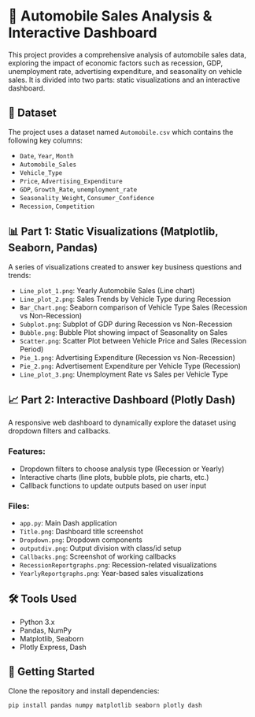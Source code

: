 # 🚗 Automobile Sales Analysis & Interactive Dashboard

This project provides a comprehensive analysis of automobile sales data, exploring the impact of economic factors such as recession, GDP, unemployment rate, advertising expenditure, and seasonality on vehicle sales. It is divided into two parts: static visualizations and an interactive dashboard.

## 📁 Dataset

The project uses a dataset named `Automobile.csv` which contains the following key columns:

- `Date`, `Year`, `Month`
- `Automobile_Sales`
- `Vehicle_Type`
- `Price`, `Advertising_Expenditure`
- `GDP`, `Growth_Rate`, `unemployment_rate`
- `Seasonality_Weight`, `Consumer_Confidence`
- `Recession`, `Competition`

## 📊 Part 1: Static Visualizations (Matplotlib, Seaborn, Pandas)

A series of visualizations created to answer key business questions and trends:

- `Line_plot_1.png`: Yearly Automobile Sales (Line chart)
- `Line_plot_2.png`: Sales Trends by Vehicle Type during Recession
- `Bar_Chart.png`: Seaborn comparison of Vehicle Type Sales (Recession vs Non-Recession)
- `Subplot.png`: Subplot of GDP during Recession vs Non-Recession
- `Bubble.png`: Bubble Plot showing impact of Seasonality on Sales
- `Scatter.png`: Scatter Plot between Vehicle Price and Sales (Recession Period)
- `Pie_1.png`: Advertising Expenditure (Recession vs Non-Recession)
- `Pie_2.png`: Advertisement Expenditure per Vehicle Type (Recession)
- `Line_plot_3.png`: Unemployment Rate vs Sales per Vehicle Type

## 📈 Part 2: Interactive Dashboard (Plotly Dash)

A responsive web dashboard to dynamically explore the dataset using dropdown filters and callbacks.

### Features:

- Dropdown filters to choose analysis type (Recession or Yearly)
- Interactive charts (line plots, bubble plots, pie charts, etc.)
- Callback functions to update outputs based on user input

### Files:

- `app.py`: Main Dash application
- `Title.png`: Dashboard title screenshot
- `Dropdown.png`: Dropdown components
- `outputdiv.png`: Output division with class/id setup
- `Callbacks.png`: Screenshot of working callbacks
- `RecessionReportgraphs.png`: Recession-related visualizations
- `YearlyReportgraphs.png`: Year-based sales visualizations

## 🛠️ Tools Used

- Python 3.x
- Pandas, NumPy
- Matplotlib, Seaborn
- Plotly Express, Dash

## 📌 Getting Started

Clone the repository and install dependencies:

```bash
pip install pandas numpy matplotlib seaborn plotly dash
